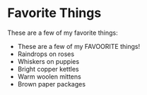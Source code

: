 # Favorite Things

These are a few of my favorite things:

- These are a few of my FAVOORITE things!
- Raindrops on roses
- Whiskers on puppies
- Bright copper kettles
- Warm woolen mittens
- Brown paper packages
